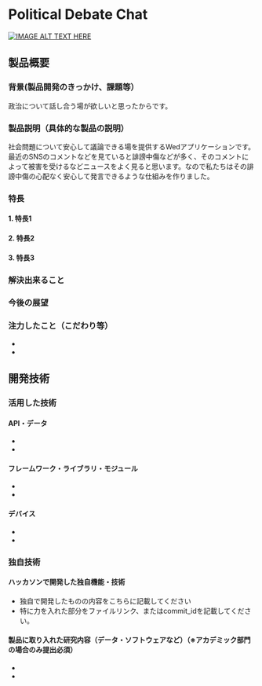 # Political Debate Chat


[![IMAGE ALT TEXT HERE](https://jphacks.com/wp-content/uploads/2022/08/JPHACKS2022_ogp.jpg)](https://www.youtube.com/watch?v=LUPQFB4QyVo)

## 製品概要
### 背景(製品開発のきっかけ、課題等）
政治について話し合う場が欲しいと思ったからです。
### 製品説明（具体的な製品の説明）
社会問題について安心して議論できる場を提供するWedアプリケーションです。
最近のSNSのコメントなどを見ていると誹謗中傷などが多く、そのコメントによって被害を受けるなどニュースをよく見ると思います。なので私たちはその誹謗中傷の心配なく安心して発言できるような仕組みを作りました。
### 特長
#### 1. 特長1
#### 2. 特長2
#### 3. 特長3

### 解決出来ること
### 今後の展望
### 注力したこと（こだわり等）
* 
* 

## 開発技術
### 活用した技術
#### API・データ
* 
* 

#### フレームワーク・ライブラリ・モジュール
* 
* 

#### デバイス
* 
* 

### 独自技術
#### ハッカソンで開発した独自機能・技術
* 独自で開発したものの内容をこちらに記載してください
* 特に力を入れた部分をファイルリンク、またはcommit_idを記載してください。

#### 製品に取り入れた研究内容（データ・ソフトウェアなど）（※アカデミック部門の場合のみ提出必須）
* 
* 

